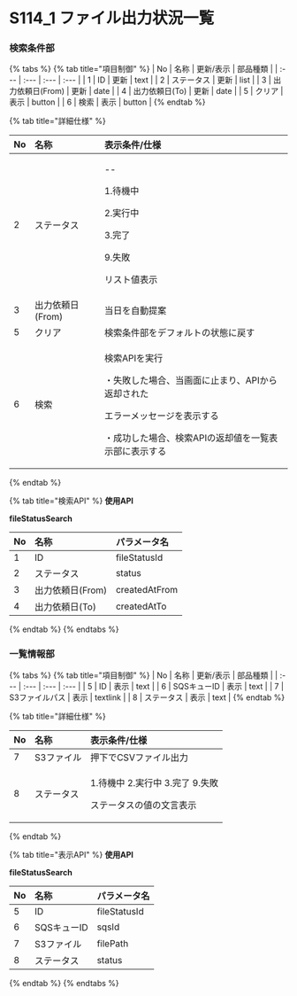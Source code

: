 # S114\_1 ファイル出力状況一覧

### 検索条件部

{% tabs %}
{% tab title="項目制御" %}
| No | 名称 | 更新/表示 | 部品種類 |
| :--- | :--- | :--- | :--- |
| 1 | ID | 更新 | text |
| 2 | ステータス | 更新 | list |
| 3 | 出力依頼日\(From\) | 更新 | date |
| 4 | 出力依頼日\(To\) | 更新 | date |
| 5 | クリア | 表示 | button |
| 6 | 検索 | 表示 | button |
{% endtab %}

{% tab title="詳細仕様" %}
<table>
  <thead>
    <tr>
      <th style="text-align:left">No</th>
      <th style="text-align:left">&#x540D;&#x79F0;</th>
      <th style="text-align:left">&#x8868;&#x793A;&#x6761;&#x4EF6;/&#x4ED5;&#x69D8;</th>
    </tr>
  </thead>
  <tbody>
    <tr>
      <td style="text-align:left">2</td>
      <td style="text-align:left">&#x30B9;&#x30C6;&#x30FC;&#x30BF;&#x30B9;</td>
      <td style="text-align:left">
        <p>--</p>
        <p>1.&#x5F85;&#x6A5F;&#x4E2D;</p>
        <p>2.&#x5B9F;&#x884C;&#x4E2D;</p>
        <p>3.&#x5B8C;&#x4E86;</p>
        <p>9.&#x5931;&#x6557;</p>
        <p>&#x30EA;&#x30B9;&#x30C8;&#x5024;&#x8868;&#x793A;</p>
      </td>
    </tr>
    <tr>
      <td style="text-align:left">3</td>
      <td style="text-align:left">&#x51FA;&#x529B;&#x4F9D;&#x983C;&#x65E5;(From)</td>
      <td style="text-align:left">&#x5F53;&#x65E5;&#x3092;&#x81EA;&#x52D5;&#x63D0;&#x6848;</td>
    </tr>
    <tr>
      <td style="text-align:left">5</td>
      <td style="text-align:left">&#x30AF;&#x30EA;&#x30A2;</td>
      <td style="text-align:left">&#x691C;&#x7D22;&#x6761;&#x4EF6;&#x90E8;&#x3092;&#x30C7;&#x30D5;&#x30A9;&#x30EB;&#x30C8;&#x306E;&#x72B6;&#x614B;&#x306B;&#x623B;&#x3059;</td>
    </tr>
    <tr>
      <td style="text-align:left">6</td>
      <td style="text-align:left">&#x691C;&#x7D22;</td>
      <td style="text-align:left">
        <p>&#x691C;&#x7D22;API&#x3092;&#x5B9F;&#x884C;</p>
        <p>&#x30FB;&#x5931;&#x6557;&#x3057;&#x305F;&#x5834;&#x5408;&#x3001;&#x5F53;&#x753B;&#x9762;&#x306B;&#x6B62;&#x307E;&#x308A;&#x3001;API&#x304B;&#x3089;&#x8FD4;&#x5374;&#x3055;&#x308C;&#x305F;</p>
        <p>&#x30A8;&#x30E9;&#x30FC;&#x30E1;&#x30C3;&#x30BB;&#x30FC;&#x30B8;&#x3092;&#x8868;&#x793A;&#x3059;&#x308B;</p>
        <p>&#x30FB;&#x6210;&#x529F;&#x3057;&#x305F;&#x5834;&#x5408;&#x3001;&#x691C;&#x7D22;API&#x306E;&#x8FD4;&#x5374;&#x5024;&#x3092;&#x4E00;&#x89A7;&#x8868;&#x793A;&#x90E8;&#x306B;&#x8868;&#x793A;&#x3059;&#x308B;</p>
      </td>
    </tr>
  </tbody>
</table>
{% endtab %}

{% tab title="検索API" %}
**使用API**

**fileStatusSearch**

| No | 名称 | パラメータ名 |
| :--- | :--- | :--- |
| 1 | ID | fileStatusId |
| 2 | ステータス | status |
| 3 | 出力依頼日\(From\) | createdAtFrom |
| 4 | 出力依頼日\(To\) | createdAtTo |
{% endtab %}
{% endtabs %}

### 一覧情報部

{% tabs %}
{% tab title="項目制御" %}
| No | 名称 | 更新/表示 | 部品種類 |
| :--- | :--- | :--- | :--- |
| 5 | ID | 表示 | text |
| 6 | SQSキューID | 表示 | text |
| 7 | S3ファイルパス | 表示 | textlink |
| 8 | ステータス | 表示 | text |
{% endtab %}

{% tab title="詳細仕様" %}
<table>
  <thead>
    <tr>
      <th style="text-align:left">No</th>
      <th style="text-align:left">&#x540D;&#x79F0;</th>
      <th style="text-align:left">&#x8868;&#x793A;&#x6761;&#x4EF6;/&#x4ED5;&#x69D8;</th>
    </tr>
  </thead>
  <tbody>
    <tr>
      <td style="text-align:left">7</td>
      <td style="text-align:left">S3&#x30D5;&#x30A1;&#x30A4;&#x30EB;</td>
      <td style="text-align:left">&#x62BC;&#x4E0B;&#x3067;CSV&#x30D5;&#x30A1;&#x30A4;&#x30EB;&#x51FA;&#x529B;</td>
    </tr>
    <tr>
      <td style="text-align:left">8</td>
      <td style="text-align:left">&#x30B9;&#x30C6;&#x30FC;&#x30BF;&#x30B9;</td>
      <td style="text-align:left">
        <p>1.&#x5F85;&#x6A5F;&#x4E2D; 2.&#x5B9F;&#x884C;&#x4E2D; 3.&#x5B8C;&#x4E86;
          9.&#x5931;&#x6557;</p>
        <p>&#x30B9;&#x30C6;&#x30FC;&#x30BF;&#x30B9;&#x306E;&#x5024;&#x306E;&#x6587;&#x8A00;&#x8868;&#x793A;</p>
      </td>
    </tr>
  </tbody>
</table>
{% endtab %}

{% tab title="表示API" %}
**使用API**

**fileStatusSearch**

| No | 名称 | パラメータ名 |
| :--- | :--- | :--- |
| 5 | ID | fileStatusId |
| 6 | SQSキューID | sqsId |
| 7 | S3ファイル | filePath |
| 8 | ステータス | status |
{% endtab %}
{% endtabs %}

